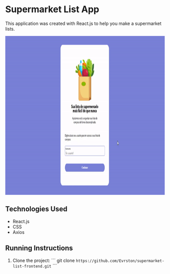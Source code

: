 # Supermarket List App

This application was created with React.js to help you make a supermarket lists.

<p>
  <img height="500" src="https://github.com/Evrston/supermarket-list-frontend/blob/master/public/images/demo.gif">

</p>

## Technologies Used

- React.js
- CSS
- Axios

## Running Instructions

1. Clone the project:
   ´´´
   git clone `https://github.com/Evrston/supermarket-list-frontend.git`
   ´´´
